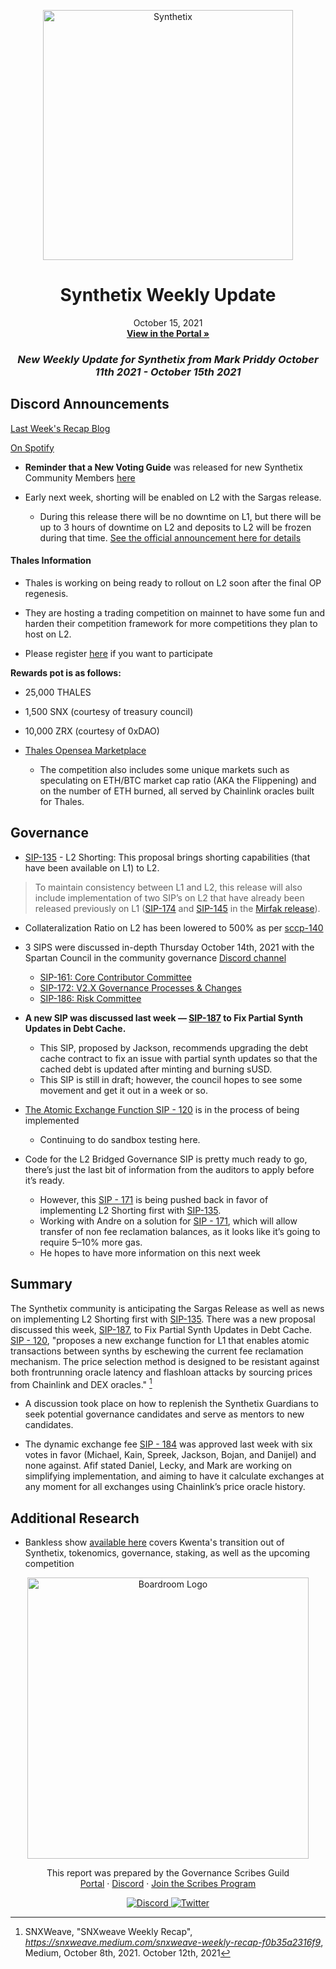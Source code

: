 
<p align="center">
  <a href="http://app.boardroom.info/BanklessDAO">
    <img src="https://miro.medium.com/max/1400/1*V3K-Uu2va_r9p7O2p_FzMw.png" alt="Synthetix" width="400" />
  </a>
  <h1 align="center">Synthetix Weekly Update</h1>
  <p align="center">
    October 15, 2021
  <br />
  <a href="http://app.boardroom.info/BanklessDAO"><strong>View in the Portal »</strong></a>
  <br />
  </p>
</p>

### <p align="center"> *New Weekly Update for Synthetix from Mark Priddy October 11th 2021 - October 15th 2021*

## Discord Announcements
	
[Last Week's Recap Blog](https://snxweave.medium.com/snxweave-weekly-recap-f0b35a2316f9)

[On Spotify](https://open.spotify.com/episode/44F2wrMzTaJf1OdYJjdW88)

- **Reminder that a New Voting Guide** was released for new Synthetix Community Members [here](https://medium.com/@akng105/a-guide-to-synthetix-voting-for-new-community-members-fa57d929b2ce)


- Early next week, shorting will be enabled on L2 with the Sargas release. 
  - During this release there will be no downtime on L1, but there will be up to 3 hours of downtime on L2 and deposits to L2 will be frozen during that time. [See the official announcement here for details](https://blog.synthetix.io/the-sargas-release/)

#### Thales Information
	
	
- Thales is working on being ready to rollout on L2 soon after the final OP regenesis.
	
- They are hosting a trading competition on mainnet to have some fun and harden their competition framework for more competitions they plan to host on L2.
	
- Please register [here](https://thales.market/markets/leaderboard) if you want to participate


**Rewards pot is as follows:**

- 25,000 THALES
- 1,500 SNX (courtesy of treasury council)
- 10,000 ZRX (courtesy of 0xDAO)

- [Thales Opensea Marketplace](https://opensea.io/collection/thales-market)

  - The competition also includes some unique markets such as speculating on ETH/BTC market cap ratio (AKA the Flippening) and on the number of ETH burned, all served by Chainlink oracles built for Thales.



## Governance

- [SIP-135](https://sips.synthetix.io/sips/sip-135/) - L2 Shorting: This proposal brings shorting capabilities (that have been available on L1) to L2.

>To maintain consistency between L1 and L2, this release will also include implementation of two SIP’s on L2 that have already been released previously on L1 ([SIP-174](https://sips.synthetix.io/sips/sip-174/) and [SIP-145](https://sips.synthetix.io/sips/sip-145/) in the [Mirfak release](https://blog.synthetix.io/the-mirfak-release/)).

- Collateralization Ratio on L2 has been lowered to 500% as per [sccp-140](
https://sips.synthetix.io/sccp/sccp-140/)

- 3 SIPS were discussed in-depth Thursday October 14th, 2021 with the Spartan Council in the community governance [Discord channel](https://t.co/MoZraZDBZF?amp=1)
  - [SIP-161: Core Contributor Committee](https://sips.synthetix.io/sips/sip-161/)
  - [SIP-172: V2.X Governance Processes & Changes](https://sips.synthetix.io/sips/sip-172/)
  - [SIP-186: Risk Committee](https://sips.synthetix.io/sips/sip-186/)

- **A new SIP was discussed last week — [SIP-187](https://sips.synthetix.io/sips/sip-187/) to Fix Partial Synth Updates in Debt Cache.**
  - This SIP, proposed by Jackson, recommends upgrading the debt cache contract to fix an issue with partial synth updates so that the cached debt is updated after minting and burning sUSD. 
  - This SIP is still in draft; however, the council hopes to see some movement and get it out in a week or so.

- [The Atomic Exchange Function SIP - 120](https://sips.synthetix.io/sips/sip-120/) is in the process of being implemented
  - Continuing to do sandbox testing here.
	
- Code for the L2 Bridged Governance SIP is pretty much ready to go, there’s just the last bit of information from the auditors to apply before it’s ready. 
  - However, this [SIP - 171](https://sips.synthetix.io/sips/sip-171/) is being pushed back in favor of implementing L2 Shorting first with [SIP-135](https://sips.synthetix.io/sips/sip-135/). 
  - Working with Andre on a solution for [SIP - 171](https://sips.synthetix.io/sips/sip-171/), which will allow transfer of non fee reclamation balances, as it looks like it’s going to require 5–10% more gas. 
  - He hopes to have more information on this next week



## Summary

The Synthetix community is anticipating the Sargas Release as well as news on implementing L2 Shorting first with [SIP-135](https://sips.synthetix.io/sips/sip-135/). There was a new proposal discussed this week, [SIP-187](https://sips.synthetix.io/sips/sip-187/), to Fix Partial Synth Updates in Debt Cache. [SIP - 120](https://sips.synthetix.io/sips/sip-120/), "proposes a new exchange function for L1 that enables atomic transactions between synths by eschewing the current fee reclamation mechanism. The price selection method is designed to be resistant against both frontrunning oracle latency and flashloan attacks by sourcing prices from Chainlink and DEX oracles." [^1]
	
[^1]: SNXWeave, "SNXweave Weekly Recap", *https://snxweave.medium.com/snxweave-weekly-recap-f0b35a2316f9*, Medium, October 8th, 2021. October 12th, 2021
	
- A discussion took place on how to replenish the Synthetix Guardians to seek potential governance candidates and serve as mentors to new candidates.

- The dynamic exchange fee [SIP - 184](https://sips.synthetix.io/sips/sip-184/) was approved last week with six votes in favor (Michael, Kain, Spreek, Jackson, Bojan, and Danijel) and none against. Afif stated Daniel, Lecky, and Mark are working on simplifying implementation, and aiming to have it calculate exchanges at any moment for all exchanges using Chainlink’s price oracle history.


## Additional Research

- Bankless show [available here](https://www.youtube.com/watch?v=zb68Vl7cE_M) covers Kwenta's transition out of Synthetix, tokenomics, governance, staking, as well as the upcoming competition



<p align="center">
  <a href="http://app.boardroom.info/">
    <img src="https://i.ibb.co/PFcchnQ/boardroom.png" alt="Boardroom Logo" width="450" />
  </a>
</p>

<p align="center">
	This report was prepared by the Governance Scribes Guild
  <br />
  <a href="http://boardroom.info/">Portal</a>
  ·
  <a href="https://discord.com/invite/tgrTFg9">Discord</a>
  ·
  <a href="https://boardroom.mirror.xyz/JHrN8nVy_J4C7Xzj37zoyPANg0ZnNszhWy9YOZHC0lM">Join the Scribes Program</a>
</p>

<p align="center">
  <a href="https://discord.gg/CEZ8WfuK8s">
    <img src="https://img.shields.io/badge/Discord-Join-7289da?style=for-the-badge&logo=discord&logoColor=white" alt="Discord" />
  </a>
  <a href="https://twitter.com/boardroom_info">
    <img src="https://img.shields.io/badge/Twitter-Follow-1da1f2?style=for-the-badge&logo=twitter&logoColor=white" alt="Twitter" />
  </a>
</p>





